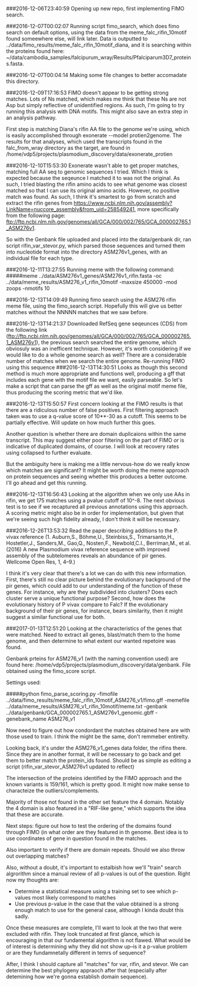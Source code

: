 ###2016-12-06T23:40:59
Opening up new repo, first implementing FIMO search.

###2016-12-07T00:02:07
Running script fimo_search, which does fimo search on default options, using the data from the meme_falc_rifin_10motif found someewhere else, will link later. Data is outputted to ../data/fimo_results/meme_falc_rifin_10motif_diana, and it is searching within the proteins found here: ~/data/cambodia_samples/falcipurum_wray/Results/Pfalciparum3D7_proteins.fasta.

###2016-12-07T00:04:14
Making some file changes to better accomadate this directory.

###2016-12-09T17:16:53
FIMO doesn't appear to be getting strong matches. Lots of Ns matched, which makes me think that these Ns are not Asp but simply reflective of unidentified regions. As such, I'm going to try running this analysis with DNA motifs. This might also save an extra step in an analysis pathway.

First step is matching Diana's rifin AA file to the genome we're using, which is easily accomplished through exonerate --model protien2genome. The results for that analyses, which used the transcripts found in the falc_from_wray directory as the target, are found in /home/vdp5/projects/plasmodium_discovery/data/exonerate_protien

###2016-12-10T15:53:30
Exonerate wasn't able to get proper matches, matching full AA seq to genomic sequences I tried. Which I think is expected because the seqeunce I matched it to was not the original. As such, I tried blasting the rifin amino acids to see what genome was closest matched so that I can use its original amino acids. However, no positive match was found. As such, I think it's smartest to go from scratch and extract the rifin genes from https://www.ncbi.nlm.nih.gov/assembly?LinkName=nuccore_assembly&from_uid=258549241, more specifically from the following page: ftp://ftp.ncbi.nlm.nih.gov/genomes/all/GCA/000/002/765/GCA_000002765.1_ASM276v1.

So with the Genbank file uploaded and placed into the data/genbank dir, ran script rifin_var_stevor.py, which parsed those sequences and turned them into nucleotide format into the directory ASM276v1_genes, with an individual file for each type.

###2016-12-11T13:27:55
Running meme with the following command:
#####meme ../data/ASM276v1_genes/ASM276v1_rifin.fasta -oc ../data/meme_results/ASM276_v1_rifin_10motif -maxsize 450000 -mod zoops -nmotifs 10

###2016-12-13T14:09:49
Running fimo search using the ASM276 rifin meme file, using the fimo_search script. Hopefully this will give us better matches without the NNNNN matches that we saw before.

###2016-12-13T14:21:37
Downloaded RefSeq gene seqeunces (CDS) from the following link (ftp://ftp.ncbi.nlm.nih.gov/genomes/all/GCA/000/002/765/GCA_000002765.1_ASM276v1), the previous search searched the entire genome, which obviosuly was an inefficent technique. However, it's worth considering if we would like to do a whole genome search as well? There are a considerable number of matches when we search the entire genome. Re-running FIMO using this sequence
###2016-12-13T14:30:51
Looks as though this second method is much more appropriate and functions well, producing a gff that includes each gene with the motif file we want, easily parseable. So let's make a script that can parse the gff as well as the original motif meme file, thus producing the scoring metric that we'd like.

###2016-12-13T15:50:57
First concern looking at the FIMO results is that there are a ridiculous number of false positives. First filtering approach taken was to use a q-value score of 10**-30 as a cutoff. This seems to be partially effective. Will update on how much further this goes.

Another question is whether there are domain duplicaions within the same transcript. This may suggest either poor filtering on the part of FIMO *or* is indicative of duplicated domains, of course. I will look at recovery rates using collapsed to further evaluate.

But the ambiguity here is making me a little nervous-how do we really know which matches are significant? It might be worth doing the meme approach on protein sequences and seeing whether this produces a better outcome. I'll go ahead and get this running.

###2016-12-13T16:56:43
Looking at the algorithm when we only use AAs in rifin, we get 175 matches using a pvalue cutoff of 10^-8. The next obvious test is to see if we recaptured all previous annotations using this approach. A scoring metric might also be in order for implementation, but given that we're seeing such high fidelity already, I don't think it will be necessary.

###2016-12-26T13:53:32
Read the paper describing additions to the P. vivax reference (1. Auburn,S., Böhme,U., Steinbiss,S., Trimarsanto,H., Hostetler,J., Sanders,M., Gao,Q., Nosten,F., Newbold,C.I., Berriman,M., et al. (2016) A new Plasmodium vivax reference sequence with improved assembly of the subtelomeres reveals an abundance of pir genes. Wellcome Open Res, 1, 4–9.)

I think it's very clear that there's a lot we can do with this new information. First, there's still no clear picture behind the evolutionary background of the pir genes, which could add to our understanding of the function of these genes. For instance, why are they subdivided into clusters? Does each cluster serve a unique functional purpose? Second, how does the evolutionary history of P vivax compare to Falc? If the evolutionary background of their pir genes, for instance, bears similarity, then it might suggest a  similar functional use for both.

###2017-01-13T12:51:20
Looking at the characteristics of the genes that were matched. Need to extract all genes, blast/match them to the home genome, and then determine to what extent our wanted repetoire was found.

Genbank prteins for ASM276_v1 (with the  naming convention used)  are found here: /home/vdp5/projects/plasmodium_discovery/data/genbank. File obtained using the fimo_score script.

Settings used:

#####python fimo_parse_scoring.py -fimofile ../data/fimo_results/meme_falc_rifin_10motif_ASM276_v1/fimo.gff -memefile ../data/meme_results/ASM276_v1_rifin_10motif/meme.txt -genbank ../data/genbank/GCA_000002765.1_ASM276v1_genomic.gbff -genebank_name ASM276_v1

Now need to figure out how condordant the matches obtained here are with those used to train. I think the might be the same, don't remmeber entirelty.

Looking back, it's under the ASM276_v1_genes data folder, the rifins there. Since they are in another format, it will be necessary to go back and get them to better match the protein_ids found. Should be as simple as editing a script (rifin_var_stevor_ASM276v1 updated to reflect)

The intersection of the proteins identified by the FIMO approach and the known variants is 159/161, which is pretty good. It might now make sense to characteize the outliers/complements.

Majority of those not found in the other set feature the 4 domain. Notably the 4 domain is also featured in a "RIF-like gene," which supports the idea that these are accurate.

Next steps: figure out how to test the ordering of the domains found through FIMO (in what order are they featured in th genome. Best idea is to use coordinates of gene in question found in the matches.

Also important to verify if there are domain repeats. Should we also throw out overlapping matches?

Also, without a doubt, it's important to estalbish how we'll "train" search algrorithm since a manual review of all p-values is out of the question. Right now my thoughts are:
- Determine a statistical measure using a training set to see which p-values most likely correspond to matches
- Use previous p-value in the case that the value obtained is a strong enough match to use for the general case, although I kinda doubt this sadly.

Once these measures are complete, I'll want to look at the two that were excluded with rifin. They look truncated at first glance, which is encouraging in that our fundamental algorithm is not flawed. What would be of interest is determining why they did not show up–is it a p-value problem or are they fundamnetally different in temrs of sequence?

After, I think I should capture all "matches" for var, rifin, and stevor. We can determine the best phylogeny appraoch after that (especially after detemining how we're gonna establish domain sequence). 